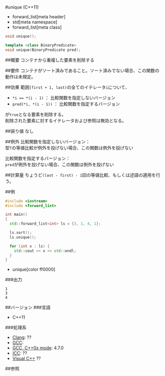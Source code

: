 #unique (C++11)
* forward_list[meta header]
* std[meta namespace]
* forward_list[meta class]

```cpp
void unique();

template <class BinaryPredicate>
void unique(BinaryPredicate pred);
```

##概要
コンテナから重複した要素を削除する


##要件
コンテナがソート済みであること。ソート済みでない場合、この関数の動作は未規定。


##効果
範囲`[first + 1, last)`の全てのイテレータ`i`について、

- `*i == *(i - 1)` ： 比較関数を指定しないバージョン
- `pred(*i, *(i - 1))` ： 比較関数を指定するバージョン

が`true`となる要素を削除する。  
削除された要素に対するイテレータおよび参照は無効となる。


##戻り値
なし


##例外
比較関数を指定しないバージョン：  
型`T`の等値比較が例外を投げない場合、この関数は例外を投げない


比較関数を指定するバージョン：  
`pred`が例外を投げない場合、この関数は例外を投げない


##計算量
ちょうど`(last - first) - 1`回の等値比較、もしくは述語の適用を行う。


##例
```cpp
#include <iostream>
#include <forward_list>

int main()
{
  std::forward_list<int> ls = {3, 1, 4, 1};

  ls.sort();
  ls.unique();

  for (int x : ls) {
    std::cout << x << std::endl;
  }
}
```
* unique[color ff0000]

###出力
```
1
3
4
```

##バージョン
###言語
- C++11

###処理系
- [Clang](/implementation.md#clang): ??
- [GCC](/implementation.md#gcc): 
- [GCC, C++0x mode](/implementation.md#gcc): 4.7.0
- [ICC](/implementation.md#icc): ??
- [Visual C++](/implementation.md#visual_cpp) ??


##参照


